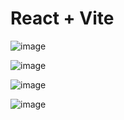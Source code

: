 # React + Vite

![image](https://github.com/user-attachments/assets/1c30ca48-437a-4b86-bf47-38c4c6261464)

![image](https://github.com/user-attachments/assets/ef0616f3-38d4-4de3-847e-de389906de50)

![image](https://github.com/user-attachments/assets/0933f6f4-0e92-424a-8195-1e23f17d7dcb)

![image](https://github.com/user-attachments/assets/b77d2e03-717c-4cb4-a321-01560626ff69)
